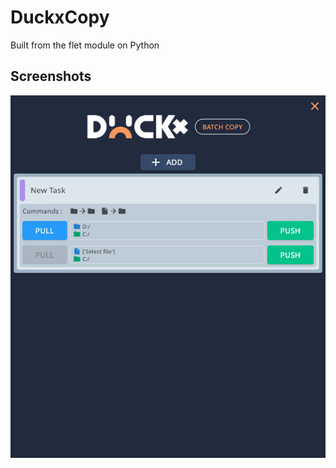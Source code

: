 # DuckxCopy
Built from the flet module on Python

## Screenshots
![App Screenshot](https://github.com/Manuree/DuckxCopy/blob/main/assets/resources/imgs/DuckxCopy_scr.jpg)